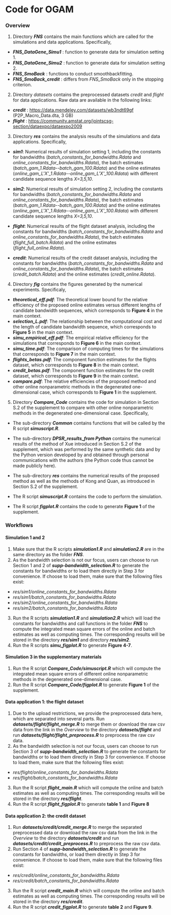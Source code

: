 # Code for OGAM

### Overview

1. Directory ***FNS*** contains the main functions which are called for the simulations and data applications. Specifically,
- ***FNS_DataGene_Simu1*** : function to generate data for simulation setting 1.
- ***FNS_DataGene_Simu2*** : function to generate data for simulation setting 2.
- ***FNS_SmoBack*** : functions to conduct smoothbackfitting.
- ***FNS_SmoBack_credit*** : differs from *FNS_SmoBack* only in the stopping criterion.

2. Directory *datasets* contains the preprocessed datasets *credit* and *flight* for data applications. Raw data are available in the following links:
- ***credit*** : https://data.mendeley.com/datasets/wb3ndt69gf (P2P_Macro_Data.dta, 3 GB)
- ***flight*** : https://community.amstat.org/jointscsg-section/dataexpo/dataexpo2009

3. Directory ***res*** contains the analysis results of the simulations and data applications. Specifically,

- ***sim1***: Numerical results of simulation setting 1, including the constants for bandwidths (*batch_constants_for_bandwidths.Rdata* and *online_constants_for_bandwidths.Rdata*), the batch estimates (*batch_gam_1.Rdata*--*batch_gam_100.Rdata*) and the online estimates  (*online_gam_L'X'_1.Rdata*--*online_gam_L'X'_100.Rdata*) with different candidate sequence lengths *X=3,5,10*.

- ***sim2***: Numerical results of simulation setting 2, including the constants for bandwidths (*batch_constants_for_bandwidths.Rdata* and *online_constants_for_bandwidths.Rdata*), the batch estimates (*batch_gam_1.Rdata--batch_gam_100.Rdata*) and the online estimates  (*online_gam_L'X'_1.Rdata--online_gam_L'X'_100.Rdata*) with different candidate sequence lengths *X=3,5,10*.

- ***flight***: Numerical results of the flight dataset analysis, including the constants for bandwidths (*batch_constants_for_bandwidths.Rdata* and *online_constants_for_bandwidths.Rdata*), the batch estimates (*flight_full_batch.Rdata*) and the online estimates  (*flight_full_online.Rdata*).

- ***credit***: Numerical results of the credit dataset analysis, including the constants for bandwidths (*batch_constants_for_bandwidths.Rdata* and *online_constants_for_bandwidths.Rdata*), the batch estimates (*credit_batch.Rdata*) and the online estimates  (*credit_online.Rdata*).

4. Directory ***fig*** contains the figures generated by the numerical experiments. Specificaly,
- ***theoretical_eff.pdf***: The theoretical lower bound for the relative efficiency of the proposed online estimates versus different lengths of candidate bandwidth sequences, which corresponds to **Figure 4** in the main context.
- ***selection_L.pdf***: The relationship between the computational cost and the length of candidate bandwidth sequence, which corresponds to **Figure 5** in the main context.
- ***simu_empirical_eff.pdf***: The empirical relative efficiency for the simulations that corresponds to **Figure 6** in the main context.
- ***simu_time.pdf***: The comparison of computing times for the simulations that corresponds to **Figure 7** in the main context.
- ***flights_betas.pdf***: The component function estimates for the flights dataset, which corresponds to **Figure 8** in the main context.
- ***credit_betas.pdf***: The component function estimates for the credit dataset, which corresponds to **Figure 9** in the main context.
- ***compare.pdf***: The relative efficiencies of the proposed method and other online nonparametric methods in the degenerated one-dimensional case, which corresponds to **Figure 1** in the supplement.

5. Directory ***Compare_Code*** contains the code for simulation in Section S.2 of the supplement to compare with other online nonparametric methods in the degenerated one-dimensional case. Specifically, 

- The sub-directory ***Common*** contains functions that will be called by the R script ***simuscript.R***.

- The sub-directory ***DPSR_results_from Python*** contains the numerical results of the method of Xue introduced in Section S.2 of the supplement, which was performed by the same synthetic data and by the Python version developed by and obtained through personal communications with the authors (the Python code thus cannot be made publicly here).

- The sub-directory ***res*** contains the numerical results of the proposed method as well as the methods of Kong and Quan, as introduced in Section S.2 of the supplement.

- The R script ***simuscript.R*** contains the code to perform the simulation.

- The R script ***figplot.R*** contains the code to generate **Figure 1** of the supplement.


### Workflows

#### Simulation 1 and 2

1. Make sure that the R scripts ***simulation1.R*** and ***simulation2.R*** are in the same  directory as the folder ***FNS***.
2. As the bandwidth selection is not our focus, users can choose to run Section 1 and 2 of ***supp-bandwidth_selection.R*** to generate the constants for bandwidths or to load them directly in Step 3 for convenience. If choose to load them, make sure that the following files exist:
- *res/sim1/online_constants_for_bandwidths.Rdata*
- *res/sim1/batch_constants_for_bandwidths.Rdata*
- *res/sim2/online_constants_for_bandwidths.Rdata*
- *res/sim2/batch_constants_for_bandwidths.Rdata*
3. Run the R scripts ***simulation1.R*** and ***simulation2.R*** which will load the constants for bandwidths  and call functions in the folder ***FNS*** to compute the integrated mean square errors of the online and batch estimates as well as computing times. The corresponding results will be stored in the directory ***res/sim1*** and directory ***res/sim2***. 
5. Run the R scripts ***simu_figplot.R*** to generate **Figure 4-7**. 

#### Simulation 3 in the supplementary materials

1. Run the R script ***Compare_Code/simuscript.R*** which will compute the integrated mean square errors of different online nonparametric methods in the degenerated one-dimensional case.
2. Run the R script ***Compare_Code/figplot.R*** to generate **Figure 1** of the supplement.

#### Data application 1: the flight dataset
1. Due to the upload restrictions, we provide the preprocessed data here, which are separated into several parts. Run ***datasets/flight/flight_merge.R*** to merge them or download the raw csv data from the link in the *Overview* to the directory ***datasets/flight*** and run ***datasets/flight/flight_preprocess.R*** to preprocess the raw csv data.
2. As the bandwidth selection is not our focus, users can choose to run Section 3 of ***supp-bandwidth_selection.R*** to generate the constants for bandwidths or to load them directly in Step 3 for convenience. If choose to load them, make sure that the following files exist:
- *res/flight/online_constants_for_bandwidths.Rdata*
- *res/flight/batch_constants_for_bandwidths.Rdata*
3. Run the R script ***flight_main.R*** which will compute the online and batch estimates as well as computing times. The corresponding results will be stored in the directory ***res/flight***. 
4. Run the R script ***flight_figplot.R*** to generate **table 1** and **Figure 8** 

#### Data application 2: the credit dataset
1. Run ***datasets/credit/credit_merge.R*** to merge the separated preprocessed data or download the raw csv data from the link in the *Overview* to the directory ***datasets/credit*** and run ***datasets/credit/credit_preprocess.R*** to preprocess the raw csv data.
2. Run Section 4 of ***supp-bandwidth_selection.R*** to generate the constants for bandwidths, or load them directly in Step 3 for convenience. If choose to load them, make sure that the following files exist:
- *res/credit/online_constants_for_bandwidths.Rdata*
- *res/credit/batch_constants_for_bandwidths.Rdata*
3. Run the R script ***credit_main.R*** which will compute the online and batch estimates as well as computing times. The corresponding results will be stored in the directory ***res/credit***. 
4. Run the R script ***credit_figplot.R*** to generate **table 2** and **Figure 9**. 
